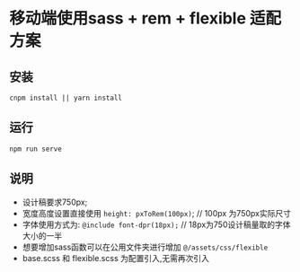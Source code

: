# 移动端使用sass + rem + flexible 适配方案

## 安装
`
 cnpm install || yarn install 
`

## 运行
`
npm run serve
`

## 说明
- 设计稿要求750px;
- 宽度高度设置直接使用 `height: pxToRem(100px)`; // 100px 为750px实际尺寸
- 字体使用方式为: `@include font-dpr(18px);` // 18px为750设计稿量取的字体大小的一半
- 想要增加sass函数可以在公用文件夹进行增加 `@/assets/css/flexible`
- base.scss 和 flexible.scss 为配置引入,无需再次引入